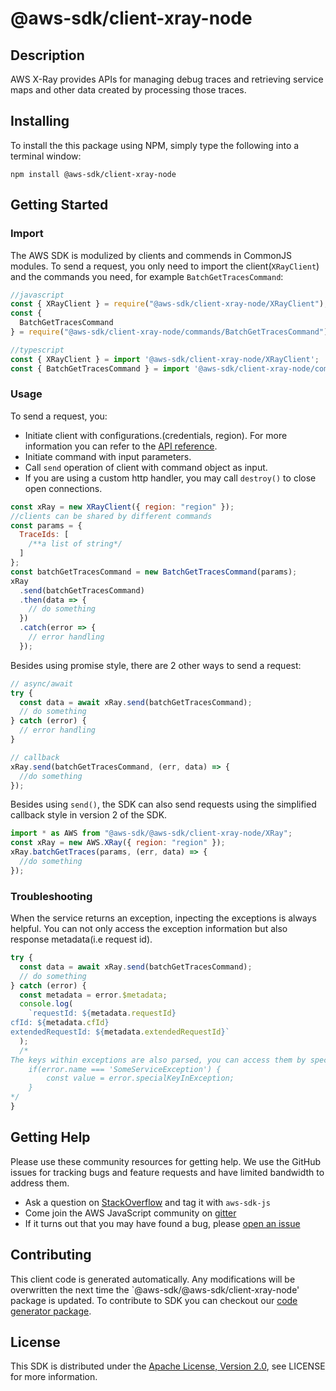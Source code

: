 # @aws-sdk/client-xray-node

## Description

<p>AWS X-Ray provides APIs for managing debug traces and retrieving service maps and other data created by processing those traces.</p>

## Installing

To install the this package using NPM, simply type the following into a terminal window:

```
npm install @aws-sdk/client-xray-node
```

## Getting Started

### Import

The AWS SDK is modulized by clients and commends in CommonJS modules. To send a request, you only need to import the client(`XRayClient`) and the commands you need, for example `BatchGetTracesCommand`:

```javascript
//javascript
const { XRayClient } = require("@aws-sdk/client-xray-node/XRayClient");
const {
  BatchGetTracesCommand
} = require("@aws-sdk/client-xray-node/commands/BatchGetTracesCommand");
```

```javascript
//typescript
const { XRayClient } = import '@aws-sdk/client-xray-node/XRayClient';
const { BatchGetTracesCommand } = import '@aws-sdk/client-xray-node/commands/BatchGetTracesCommand';
```

### Usage

To send a request, you:

- Initiate client with configurations.(credentials, region). For more information you can refer to the [API reference][].
- Initiate command with input parameters.
- Call `send` operation of client with command object as input.
- If you are using a custom http handler, you may call `destroy()` to close open connections.

```javascript
const xRay = new XRayClient({ region: "region" });
//clients can be shared by different commands
const params = {
  TraceIds: [
    /**a list of string*/
  ]
};
const batchGetTracesCommand = new BatchGetTracesCommand(params);
xRay
  .send(batchGetTracesCommand)
  .then(data => {
    // do something
  })
  .catch(error => {
    // error handling
  });
```

Besides using promise style, there are 2 other ways to send a request:

```javascript
// async/await
try {
  const data = await xRay.send(batchGetTracesCommand);
  // do something
} catch (error) {
  // error handling
}
```

```javascript
// callback
xRay.send(batchGetTracesCommand, (err, data) => {
  //do something
});
```

Besides using `send()`, the SDK can also send requests using the simplified callback style in version 2 of the SDK.

```javascript
import * as AWS from "@aws-sdk/@aws-sdk/client-xray-node/XRay";
const xRay = new AWS.XRay({ region: "region" });
xRay.batchGetTraces(params, (err, data) => {
  //do something
});
```

### Troubleshooting

When the service returns an exception, inpecting the exceptions is always helpful. You can not only access the exception information but also response metadata(i.e request id).

```javascript
try {
  const data = await xRay.send(batchGetTracesCommand);
  // do something
} catch (error) {
  const metadata = error.$metadata;
  console.log(
    `requestId: ${metadata.requestId}
cfId: ${metadata.cfId}
extendedRequestId: ${metadata.extendedRequestId}`
  );
  /*
The keys within exceptions are also parsed, you can access them by specifying exception names like below:
    if(error.name === 'SomeServiceException') {
        const value = error.specialKeyInException;
    }
*/
}
```

## Getting Help

Please use these community resources for getting help. We use the GitHub issues for tracking bugs and feature requests and have limited bandwidth to address them.

- Ask a question on [StackOverflow](https://stackoverflow.com/questions/tagged/aws-sdk-js) and tag it with `aws-sdk-js`
- Come join the AWS JavaScript community on [gitter](https://gitter.im/aws/aws-sdk-js-v3)
- If it turns out that you may have found a bug, please [open an issue](https://github.com/aws/aws-sdk-js-v3/issues)

## Contributing

This client code is generated automatically. Any modifications will be overwritten the next time the `@aws-sdk/@aws-sdk/client-xray-node' package is updated. To contribute to SDK you can checkout our [code generator package][].

## License

This SDK is distributed under the
[Apache License, Version 2.0](http://www.apache.org/licenses/LICENSE-2.0),
see LICENSE for more information.

[code generator package]: https://github.com/aws/aws-sdk-js-v3/tree/master/packages/service-types-generator
[api reference]: https://docs.aws.amazon.com/AWSJavaScriptSDK/latest/
